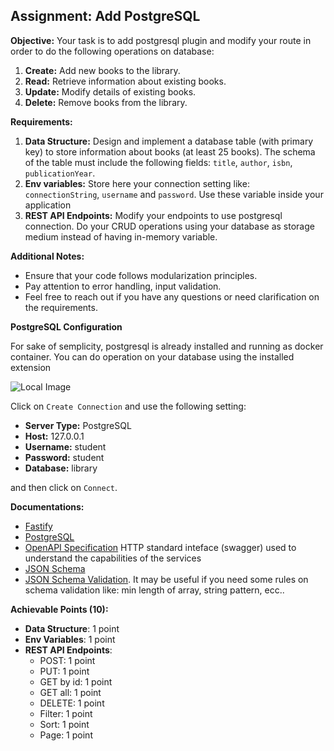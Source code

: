 ## Assignment: Add PostgreSQL

**Objective:** Your task is to add postgresql plugin and modify your route in order to do the following operations on database:

1.  **Create:** Add new books to the library.
2.  **Read:** Retrieve information about existing books.
3.  **Update:** Modify details of existing books.
4.  **Delete:** Remove books from the library.

**Requirements:**

1.  **Data Structure:** Design and implement a database table (with primary key) to store information about books (at least 25 books). The schema of the table must include the following fields: `title`, `author`, `isbn`, `publicationYear`.
2. **Env variables:** Store here your connection setting like: `connectionString`, `username` and `password`. Use these variable inside your application
3.  **REST API Endpoints:** Modify your endpoints to use postgresql connection. Do your CRUD operations using your database as storage medium instead of having in-memory variable.


**Additional Notes:**

-   Ensure that your code follows modularization principles.
-   Pay attention to error handling, input validation.
-   Feel free to reach out if you have any questions or need clarification on the requirements.

**PostgreSQL Configuration**

For sake of semplicity, postgresql is already installed and running as docker container. You can do operation on your database using the installed extension

![Local Image](basic-server\readme_images\postgres-extension.png)

Click on `Create Connection` and use the following setting:
- **Server Type:** PostgreSQL
- **Host:** 127.0.0.1
- **Username:** student
- **Password:** student
- **Database:** library

and then click on `Connect`.


**Documentations:**

-  [Fastify](https://fastify.dev/docs/v4.27.x/)
-  [PostgreSQL](https://www.postgresql.org/docs/14/index.html)
-  [OpenAPI Specification](https://swagger.io/specification/) HTTP standard inteface (swagger) used to understand the capabilities of the services
-  [JSON Schema](https://json-schema.org/draft/2020-12/json-schema-core)
-  [JSON Schema Validation](https://json-schema.org/draft/2020-12/json-schema-validation). It may be useful if you need some rules on schema validation like: min length of array, string pattern, ecc..


**Achievable Points (10):**
- **Data Structure**: 1 point
- **Env Variables**: 1 point
- **REST API Endpoints**:
    - POST: 1 point
    - PUT: 1 point
    - GET by id: 1 point
    - GET all: 1 point
    - DELETE: 1 point
    - Filter: 1 point
    - Sort: 1 point
    - Page: 1 point

